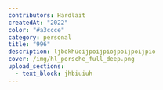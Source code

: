 ```yaml
---
contributors: Hardlait
createdAt: "2022"
color: "#a3ccce"
category: personal
title: "996"
description: ljbökhüoijpoijpiojpoijpoijpio
cover: /img/hl_porsche_full_deep.png
upload_sections:
  - text_block: jhbiuiuh
---
```

